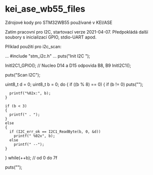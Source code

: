 # kei_ase_wb55_files
Zdrojové kody pro STM32WB55 používané v KEI/ASE

Zatím pracovní pro I2C, startovací verze 2021-04-07.
Předpokládá další soubory s inicializací GPIO, stdio-UART apod.

Příklad použití pro i2c_scan:

...
#include "stm_i2c.h"
...
  puts("Init I2C ");

  InitI2C1_GPIO();        // Nucleo D14 a D15 odpovida B8, B9
  InitI2C1();

  puts("Scan I2C");

  uint8_t d = 0;
  uint8_t b = 0;
  do
  {
    if ((b % 8) == 0)
    {
      if (b != 0)
        puts("");

      printf("%02x:", b);
    }

    if (b < 3)
    {
      printf(" . ");
    }
    else
    {
      if (I2C_err_ok == I2C1_ReadByte(b, 0, &d))
        printf(" %02x", b);
      else
        printf(" --");
    }
  } while(++b);           // od 0 do 7f

  puts("");
